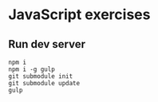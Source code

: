 # JavaScript exercises
## Run dev server
```
npm i
npm i -g gulp
git submodule init
git submodule update
gulp
```
